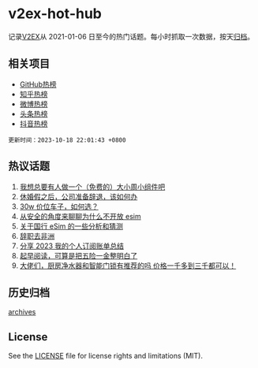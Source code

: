 # v2ex-hot-hub

 记录[V2EX](https://www.v2ex.com/)从 2021-01-06 日至今的热门话题。每小时抓取一次数据，按天[归档](archives)。
 
 ## 相关项目

- [GitHub热榜](https://github.com/it985/github-hot-hub)
- [知乎热榜](https://github.com/it985/zhihu-hot-hub)
- [微博热榜](https://github.com/it985/weibo-hot-hub)
- [头条热榜](https://github.com/it985/toutiao-hot-hub)
- [抖音热榜](https://github.com/it985/douyin-hot-hub)


 `更新时间：2023-10-18 22:01:43 +0800`

## 热议话题

1. [我想总要有人做一个（免费的）大小周小组件吧](https://www.v2ex.com/t/982992)
1. [休婚假之后，公司准备辞退，该如何办](https://www.v2ex.com/t/982998)
1. [30w 价位车子，如何选？](https://www.v2ex.com/t/983038)
1. [从安全的角度来聊聊为什么不开放 esim](https://www.v2ex.com/t/982954)
1. [关于国行 eSim 的一些分析和猜测](https://www.v2ex.com/t/982931)
1. [辞职去非洲](https://www.v2ex.com/t/982968)
1. [分享 2023 我的个人订阅账单总结](https://www.v2ex.com/t/982981)
1. [起早阅读，可算是把五险一金整明白了](https://www.v2ex.com/t/982993)
1. [大佬们，厨房净水器和智能门锁有推荐的吗 价格一千多到三千都可以！](https://www.v2ex.com/t/982974)

## 历史归档

[archives](archives)

## License

See the [LICENSE](LICENSE) file for license rights and limitations (MIT).
